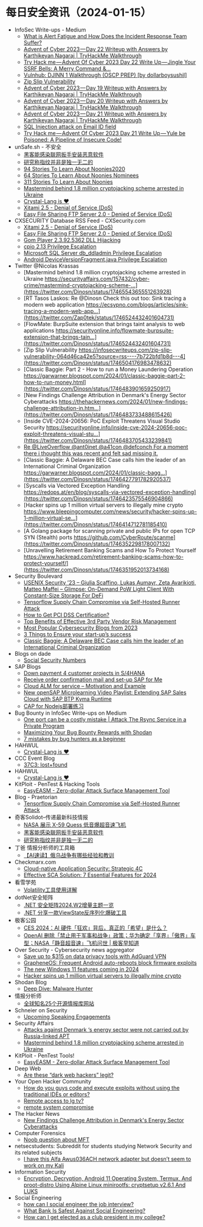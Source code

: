 # 每日安全资讯（2024-01-15）

- InfoSec Write-ups - Medium
  - [What is Alert Fatigue and How Does the Incident Response Team Suffer?](https://infosecwriteups.com/what-is-alert-fatigue-and-how-does-the-incident-response-team-suffer-c9924fbdad36?source=rss----7b722bfd1b8d---4)
  - [Advent of Cyber 2023 — Day 22 Writeup with Answers by Karthikeyan Nagaraj | TryHackMe Walkthrough](https://infosecwriteups.com/advent-of-cyber-2023-day-22-writeup-with-answers-by-karthikeyan-nagaraj-tryhackme-walkthrough-5efc0f3262f2?source=rss----7b722bfd1b8d---4)
  - [Try Hack me — Advent Of Cyber 2023 Day 22 Write Up — Jingle Your SSRF Bells: A Merry Command &…](https://infosecwriteups.com/try-hack-me-advent-of-cyber-2023-day-22-write-up-jingle-your-ssrf-bells-a-merry-command-7aba6da24fe1?source=rss----7b722bfd1b8d---4)
  - [Vulnhub: DJINN 1 Walkthrough (OSCP PREP) [by dollarboysushil]](https://infosecwriteups.com/vulnhub-djinn-1-walkthrough-oscp-prep-by-dollarboysushil-1f01e3c62792?source=rss----7b722bfd1b8d---4)
  - [Zip Slip Vulnerability](https://infosecwriteups.com/zip-slip-vulnerability-064d46ca42e5?source=rss----7b722bfd1b8d---4)
  - [Advent of Cyber 2023 — Day 19 Writeup with Answers by Karthikeyan Nagaraj | TryHackMe Walkthrough](https://infosecwriteups.com/advent-of-cyber-2023-day-19-writeup-with-answers-by-karthikeyan-nagaraj-tryhackme-walkthrough-324aa8144765?source=rss----7b722bfd1b8d---4)
  - [Advent of Cyber 2023 — Day 20 Writeup with Answers by Karthikeyan Nagaraj | TryHackMe Walkthrough](https://infosecwriteups.com/advent-of-cyber-2023-day-20-writeup-with-answers-by-karthikeyan-nagaraj-tryhackme-walkthrough-79eeb2b05659?source=rss----7b722bfd1b8d---4)
  - [Advent of Cyber 2023 — Day 21 Writeup with Answers by Karthikeyan Nagaraj | TryHackMe Walkthrough](https://infosecwriteups.com/advent-of-cyber-2023-day-21-writeup-with-answers-by-karthikeyan-nagaraj-tryhackme-walkthrough-2f7984fd2eeb?source=rss----7b722bfd1b8d---4)
  - [SQL Injection attack on Email ID field](https://infosecwriteups.com/sql-injection-attack-on-email-id-field-b8cfcdc8472a?source=rss----7b722bfd1b8d---4)
  - [Try Hack me — Advent Of Cyber 2023 Day 21 Write Up — Yule be Poisoned: A Pipeline of Insecure Code!](https://infosecwriteups.com/try-hack-me-advent-of-cyber-2023-day-21-write-up-yule-be-poisoned-a-pipeline-of-insecure-code-bb8e1ecbf2cb?source=rss----7b722bfd1b8d---4)
- unSafe.sh - 不安全
  - [黑客能感染联网扳手安装恶意软件](https://buaq.net/go-215295.html)
  - [研究称指纹并非是独一无二的](https://buaq.net/go-215296.html)
  - [94 Stories To Learn About Noonies2020](https://buaq.net/go-215304.html)
  - [64 Stories To Learn About Noonies Nominees](https://buaq.net/go-215302.html)
  - [311 Stories To Learn About Noonies](https://buaq.net/go-215303.html)
  - [Mastermind behind 1.8 million cryptojacking scheme arrested in Ukraine](https://buaq.net/go-215279.html)
  - [Crystal-Lang is ❤️](https://buaq.net/go-215297.html)
  - [Xitami 2.5 - Denial of Service (DoS)](https://buaq.net/go-215273.html)
  - [Easy File Sharing FTP Server 2.0 - Denied of Service (DoS)](https://buaq.net/go-215274.html)
- CXSECURITY Database RSS Feed - CXSecurity.com
  - [Xitami 2.5 - Denial of Service (DoS)](https://cxsecurity.com/issue/WLB-2024010055)
  - [Easy File Sharing FTP Server 2.0 - Denied of Service (DoS)](https://cxsecurity.com/issue/WLB-2024010054)
  - [Gom Player 2.3.92.5362 DLL Hijacking](https://cxsecurity.com/issue/WLB-2024010053)
  - [cpio 2.13 Privilege Escalation](https://cxsecurity.com/issue/WLB-2024010052)
  - [Microsoft SQL Server db_ddladmin Privilege Escalation](https://cxsecurity.com/issue/WLB-2024010051)
  - [Android DeviceVersionFragment.java Privilege Escalation](https://cxsecurity.com/issue/WLB-2024010050)
- Twitter @Nicolas Krassas
  - [Mastermind behind 1.8 million cryptojacking scheme arrested in Ukraine https://securityaffairs.com/157432/cyber-crime/mastermind-cryptojacking-scheme-...](https://twitter.com/Dinosn/status/1746554365551263928)
  - [RT Tasos Laskos: Re @Dinosn Check this out too: Sink tracing a modern web application https://ecsypno.com/blogs/articles/sink-tracing-a-modern-web-app...](https://twitter.com/Zap0tek/status/1746524432401604731)
  - [FlowMate: BurpSuite extension that brings taint analysis to web applications https://securityonline.info/flowmate-burpsuite-extension-that-brings-tain...](https://twitter.com/Dinosn/status/1746524432401604731)
  - [Zip Slip Vulnerability https://infosecwriteups.com/zip-slip-vulnerability-064d46ca42e5?source=rss----7b722bfd1b8d---4](https://twitter.com/Dinosn/status/1746504176983478632)
  - [Classic Baggie: Part 2 - How to run a Money Laundering Operation https://garwarner.blogspot.com/2024/01/classic-baggie-part-2-how-to-run-money.html](https://twitter.com/Dinosn/status/1746483901659250917)
  - [New Findings Challenge Attribution in Denmark's Energy Sector Cyberattacks https://thehackernews.com/2024/01/new-findings-challenge-attribution-in.htm...](https://twitter.com/Dinosn/status/1746483733488615426)
  - [Inside CVE-2024-20656: PoC Exploit Threatens Visual Studio Security https://securityonline.info/inside-cve-2024-20656-poc-exploit-threatens-visual-stu...](https://twitter.com/Dinosn/status/1746483705433239841)
  - [Re @LiveOverflow @ant0inet @a41con @defconch For a moment there i thought this was recent and felt sad missing it.](https://twitter.com/Dinosn/status/1746298845896515617)
  - [Classic Baggie: A Delaware BEC Case calls him the leader of an International Criminal Organization https://garwarner.blogspot.com/2024/01/classic-bagg...](https://twitter.com/Dinosn/status/1746427791782920537)
  - [Syscalls via Vectored Exception Handling https://redops.at/en/blog/syscalls-via-vectored-exception-handling](https://twitter.com/Dinosn/status/1746423575546904866)
  - [Hacker spins up 1 million virtual servers to illegally mine crypto https://www.bleepingcomputer.com/news/security/hacker-spins-up-1-million-virtual-se...](https://twitter.com/Dinosn/status/1746414712781185410)
  - [A Golang package for scanning private and public IPs for open TCP SYN (Stealth) ports https://github.com/CyberRoute/scanme](https://twitter.com/Dinosn/status/1746352298178007132)
  - [Unravelling Retirement Banking Scams and How To Protect Yourself https://www.hackread.com/retirement-banking-scams-how-to-protect-yourself/](https://twitter.com/Dinosn/status/1746351952013734168)
- Security Boulevard
  - [USENIX Security ’23 – Giulia Scaffino, Lukas Aumayr, Zeta Avarikioti, Matteo Maffei – Glimpse: On-Demand PoW Light Client With Constant-Size Storage For DeFi](https://securityboulevard.com/2024/01/usenix-security-23-giulia-scaffino-lukas-aumayr-zeta-avarikioti-matteo-maffei-glimpse-on-demand-pow-light-client-with-constant-size-storage-for-defi/)
  - [Tensorflow Supply Chain Compromise via Self-Hosted Runner Attack](https://securityboulevard.com/2024/01/tensorflow-supply-chain-compromise-via-self-hosted-runner-attack/)
  - [How to Get PCI DSS Certification?](https://securityboulevard.com/2024/01/how-to-get-pci-dss-certification/)
  - [Top Benefits of Effective 3rd Party Vendor Risk Management](https://securityboulevard.com/2024/01/top-benefits-of-effective-3rd-party-vendor-risk-management/)
  - [Most Popular Cybersecurity Blogs from 2023](https://securityboulevard.com/2024/01/most-popular-cybersecurity-blogs-from-2023/)
  - [3 Things to Ensure your start-up’s success](https://securityboulevard.com/2024/01/3-things-to-ensure-your-start-ups-success/)
  - [Classic Baggie:  A Delaware BEC Case calls him the leader of an International Criminal Organization](https://securityboulevard.com/2024/01/classic-baggie-a-delaware-bec-case-calls-him-the-leader-of-an-international-criminal-organization/)
- Blogs on dade
  - [Social Security Numbers](https://0xda.de/blog/2024/01/social-security-numbers/)
- SAP Blogs
  - [Down payment 4 customer projects in S/4HANA](https://blogs.sap.com/2024/01/14/down-payment-4-customer-projects-in-s-4hana/)
  - [Receive order confirmation mail and set-up SAP for Me](https://blogs.sap.com/2024/01/14/receive-order-confirmation-mail-and-set-up-sap-for-me/)
  - [Cloud ALM for service – Motivation and Example](https://blogs.sap.com/2024/01/14/cloud-alm-for-service-motivation-and-example/)
  - [New openSAP Microlearning Video Playlist: Extending SAP Sales Cloud with SAP BTP Kyma Runtime](https://blogs.sap.com/2024/01/14/new-opensap-microlearning-video-playlist-extending-sap-sales-cloud-with-kyma/)
  - [CAP for Nodejs部署练习](https://blogs.sap.com/2024/01/14/cap-for-nodejs%e9%83%a8%e7%bd%b2%e7%bb%83%e4%b9%a0/)
- Bug Bounty in InfoSec Write-ups on Medium
  - [One port can be a costly mistake | Attack The Rsync Service in a Private Program](https://infosecwriteups.com/one-port-can-be-a-costly-mistake-attack-the-rsync-service-in-a-private-program-cdbf9ecc650d?source=rss----7b722bfd1b8d--bug_bounty)
  - [Maximizing Your Bug Bounty Rewards with Shodan](https://infosecwriteups.com/maximizing-your-bug-bounty-rewards-with-shodan-c45ccc8c6d57?source=rss----7b722bfd1b8d--bug_bounty)
  - [7 mistakes by bug hunters as a beginner](https://infosecwriteups.com/7-mistakes-by-bug-hunters-as-a-beginner-7fda55c33f3a?source=rss----7b722bfd1b8d--bug_bounty)
- HAHWUL
  - [Crystal-Lang is ❤️](https://www.hahwul.com/2024/01/14/crystal-lang-is-love/)
- CCC Event Blog
  - [37C3: lost+found](https://events.ccc.de/2024/01/14/37c3-lost-found/)
- HAHWUL
  - [Crystal-Lang is ❤️](https://www.hahwul.com/2024/01/14/crystal-lang-is-love/)
- KitPloit - PenTest &amp; Hacking Tools
  - [EasyEASM - Zero-dollar Attack Surface Management Tool](http://www.kitploit.com/2024/01/easyeasm-zero-dollar-attack-surface.html)
- Blog - Praetorian
  - [Tensorflow Supply Chain Compromise via Self-Hosted Runner Attack](https://www.praetorian.com/blog/tensorflow-supply-chain-compromise-via-self-hosted-runner-attack/)
- 奇客Solidot–传递最新科技情报
  - [NASA 展示 X-59 Quess 低音爆超音速飞机](https://www.solidot.org/story?sid=77130)
  - [黑客能感染联网扳手安装恶意软件](https://www.solidot.org/story?sid=77129)
  - [研究称指纹并非是独一无二的](https://www.solidot.org/story?sid=77128)
- 丁爸 情报分析师的工具箱
  - [【AI速读】俄乌战争有哪些经验和教训](https://mp.weixin.qq.com/s?__biz=MzI2MTE0NTE3Mw==&mid=2651141667&idx=1&sn=8ea8db7109ffcdce782901d75c089273&chksm=f1af4119c6d8c80f91cbf35d4e2d193ed6f1033914ac7a387a339f8fbef0372f2a486b4a747f&scene=58&subscene=0#rd)
- Checkmarx.com
  - [Cloud-native Application Security: Strategic 4C](https://checkmarx.com/appsec-knowledge-hub/code-to-cloud-security/cloud-native-application-security-strategic-4c/)
  - [Effective SCA Solution: 7 Essential Features for 2024](https://checkmarx.com/appsec-knowledge-hub/sca/effective-sca-solution-7-essential-features/)
- 看雪学苑
  - [Volatility工具使用详解](https://mp.weixin.qq.com/s?__biz=MjM5NTc2MDYxMw==&mid=2458535406&idx=1&sn=22df416fe6b67702eefc37e8f54ef260&chksm=b18d756486fafc72e9e00c02a949caeee69ae9a957c0cb8059b1c9c04700b321668ab768ec18&scene=58&subscene=0#rd)
- dotNet安全矩阵
  - [.NET 安全矩阵2024.W2增量主题一览](https://mp.weixin.qq.com/s?__biz=MzUyOTc3NTQ5MA==&mid=2247490300&idx=1&sn=2ecd7318f18e9db77a6b7edb82b31f80&chksm=fa5ab411cd2d3d076560bc02f37bf9cc2ef893f8da0ddcb92ba6999a5a4433e57deac36de038&scene=58&subscene=0#rd)
  - [.NET 分享一款ViewState反序列化爆破工具](https://mp.weixin.qq.com/s?__biz=MzUyOTc3NTQ5MA==&mid=2247490300&idx=2&sn=1240a3017dca5d26b2840e65c48277ee&chksm=fa5ab411cd2d3d0738f98f224287323f6ea167b36efb509946233a6c75454433e70296df4c2b&scene=58&subscene=0#rd)
- 极客公园
  - [CES 2024：AI 硬件「狂欢」背后，真正的「希望」是什么？](https://mp.weixin.qq.com/s?__biz=MTMwNDMwODQ0MQ==&mid=2653031176&idx=1&sn=7da4d147970469b3f263c0a8564df8a1&chksm=7e5776be4920ffa83669bb5570b12b605711994daaf5ecd062ff6bb58812a0a18b96828a87c5&scene=58&subscene=0#rd)
  - [OpenAI 删除「禁止用于军事和战争」政策；华为确定「享界」「傲界」车型；NASA「静音超音速」飞机问世 | 极客早知道](https://mp.weixin.qq.com/s?__biz=MTMwNDMwODQ0MQ==&mid=2653031134&idx=1&sn=18903bc20849282cf33d0f5ca78bc180&chksm=7e5777684920fe7e455c1dcdaf881a8b12b2d3a15631e6519d3cd19cc4c333a93d2c86804b24&scene=58&subscene=0#rd)
- Over Security - Cybersecurity news aggregator
  - [Save up to $315 on data privacy tools with AdGuard VPN](https://www.bleepingcomputer.com/news/security/save-up-to-315-on-data-privacy-tools-with-adguard-vpn/)
  - [GrapheneOS: Frequent Android auto-reboots block firmware exploits](https://www.bleepingcomputer.com/news/security/grapheneos-frequent-android-auto-reboots-block-firmware-exploits/)
  - [The new Windows 11 features coming in 2024](https://www.bleepingcomputer.com/news/microsoft/the-new-windows-11-features-coming-in-2024/)
  - [Hacker spins up 1 million virtual servers to illegally mine crypto](https://www.bleepingcomputer.com/news/security/hacker-spins-up-1-million-virtual-servers-to-illegally-mine-crypto/)
- Shodan Blog
  - [Deep Dive: Malware Hunter](https://blog.shodan.io/deep-dive-malware-hunter/)
- 情报分析师
  - [全球知名25个开源情报库网站](https://mp.weixin.qq.com/s?__biz=MzA3Mjc1MTkwOA==&mid=2650544072&idx=1&sn=a8961bbb1ab64d12edd05cb49b6ed249&chksm=87113983b066b0957cb73e0e0271a24f34c62bbebfb8e2cd83617fd7d80ea8e4a88417181411&scene=58&subscene=0#rd)
- Schneier on Security
  - [Upcoming Speaking Engagements](https://www.schneier.com/blog/archives/2024/01/upcoming-speaking-engagements-33.html)
- Security Affairs
  - [Attacks against Denmark ‘s energy sector were not carried out by Russia-linked APT](https://securityaffairs.com/157438/hacking/denmark-energy-sector-attacks-attribution.html)
  - [Mastermind behind 1.8 million cryptojacking scheme arrested in Ukraine](https://securityaffairs.com/157432/cyber-crime/mastermind-cryptojacking-scheme-arrested-ukraine.html)
- KitPloit - PenTest Tools!
  - [EasyEASM - Zero-dollar Attack Surface Management Tool](http://www.kitploit.com/2024/01/easyeasm-zero-dollar-attack-surface.html)
- Deep Web
  - [Are these “dark web hackers” legit?](https://www.reddit.com/r/deepweb/comments/196trhx/are_these_dark_web_hackers_legit/)
- Your Open Hacker Community
  - [How do you guys code and execute exploits without using the traditional IDEs or editors?](https://www.reddit.com/r/HowToHack/comments/196gxw1/how_do_you_guys_code_and_execute_exploits_without/)
  - [Remote access to lg tv?](https://www.reddit.com/r/HowToHack/comments/196n3xp/remote_access_to_lg_tv/)
  - [remote system compromise](https://www.reddit.com/r/HowToHack/comments/196odo1/remote_system_compromise/)
- The Hacker News
  - [New Findings Challenge Attribution in Denmark's Energy Sector Cyberattacks](https://thehackernews.com/2024/01/new-findings-challenge-attribution-in.html)
- Computer Forensics
  - [Noob question about MFT](https://www.reddit.com/r/computerforensics/comments/196rflg/noob_question_about_mft/)
- netsecstudents: Subreddit for students studying Network Security and its related subjects
  - [I have this Alfa Awus036ACH network adapter but doesn’t seem to work on my Kali](https://www.reddit.com/r/netsecstudents/comments/196qymb/i_have_this_alfa_awus036ach_network_adapter_but/)
- Information Security
  - [Encryption, Decryption, Android 11 Operating System, Termux, And proot-distro Using Alpine Linux minirootfs: cryptsetup v2.6.1 And LUKS](https://www.reddit.com/r/Information_Security/comments/19671kd/encryption_decryption_android_11_operating_system/)
- Social Engineering
  - [how can I social engineer the job interview?](https://www.reddit.com/r/SocialEngineering/comments/196tuca/how_can_i_social_engineer_the_job_interview/)
  - [What Bank Is Safest Against Social Engineering?](https://www.reddit.com/r/SocialEngineering/comments/196gli8/what_bank_is_safest_against_social_engineering/)
  - [How can I get elected as a club president in my college?](https://www.reddit.com/r/SocialEngineering/comments/196mftj/how_can_i_get_elected_as_a_club_president_in_my/)
